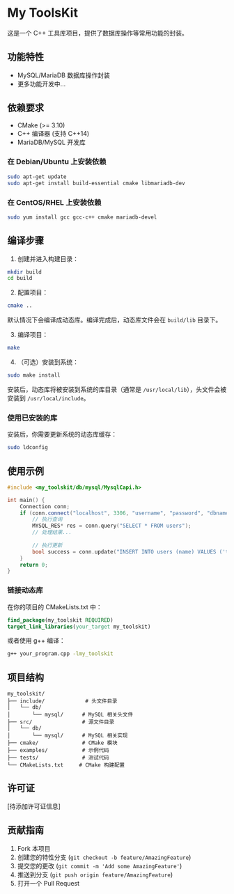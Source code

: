 # My ToolsKit

这是一个 C++ 工具库项目，提供了数据库操作等常用功能的封装。

## 功能特性

- MySQL/MariaDB 数据库操作封装
- 更多功能开发中...

## 依赖要求

- CMake (>= 3.10)
- C++ 编译器 (支持 C++14)
- MariaDB/MySQL 开发库

### 在 Debian/Ubuntu 上安装依赖

```bash
sudo apt-get update
sudo apt-get install build-essential cmake libmariadb-dev
```

### 在 CentOS/RHEL 上安装依赖

```bash
sudo yum install gcc gcc-c++ cmake mariadb-devel
```

## 编译步骤

1. 创建并进入构建目录：

```bash
mkdir build
cd build
```

2. 配置项目：

```bash
cmake ..
```

默认情况下会编译成动态库。编译完成后，动态库文件会在 `build/lib` 目录下。

3. 编译项目：

```bash
make
```

4. （可选）安装到系统：

```bash
sudo make install
```

安装后，动态库将被安装到系统的库目录（通常是 `/usr/local/lib`），头文件会被安装到 `/usr/local/include`。

### 使用已安装的库

安装后，你需要更新系统的动态库缓存：

```bash
sudo ldconfig
```

## 使用示例

```cpp
#include <my_toolskit/db/mysql/MysqlCapi.h>

int main() {
    Connection conn;
    if (conn.connect("localhost", 3306, "username", "password", "dbname")) {
        // 执行查询
        MYSQL_RES* res = conn.query("SELECT * FROM users");
        // 处理结果...
        
        // 执行更新
        bool success = conn.update("INSERT INTO users (name) VALUES ('test')");
    }
    return 0;
}
```

### 链接动态库

在你的项目的 CMakeLists.txt 中：

```cmake
find_package(my_toolskit REQUIRED)
target_link_libraries(your_target my_toolskit)
```

或者使用 g++ 编译：

```bash
g++ your_program.cpp -lmy_toolskit
```

## 项目结构

```
my_toolskit/
├── include/             # 头文件目录
│   └── db/
│       └── mysql/      # MySQL 相关头文件
├── src/                # 源文件目录
│   └── db/
│       └── mysql/      # MySQL 相关实现
├── cmake/              # CMake 模块
├── examples/           # 示例代码
├── tests/              # 测试代码
└── CMakeLists.txt     # CMake 构建配置
```

## 许可证

[待添加许可证信息]

## 贡献指南

1. Fork 本项目
2. 创建您的特性分支 (`git checkout -b feature/AmazingFeature`)
3. 提交您的更改 (`git commit -m 'Add some AmazingFeature'`)
4. 推送到分支 (`git push origin feature/AmazingFeature`)
5. 打开一个 Pull Request
